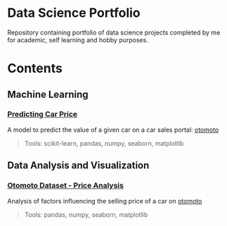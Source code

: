 # Data Science Portfolio

Repository containing portfolio of data science projects completed by me for academic, self learning and hobby purposes. 

# Contents
## Machine Learning
### [Predicting Car Price](../blob/main/otomoto/CarPricePrediction.ipynb)
A model to predict the value of a given car on a car sales portal: [otomoto](otomoto.pl)
> Tools: scikit-learn, pandas, numpy, seaborn, matplotlib 
## Data Analysis and Visualization
### [Otomoto Dataset - Price Analysis](../blob/main/otomoto/OtomotoDatasetAnalysis.ipynb)
Analysis of factors influencing the selling price of a car on [otomoto](otomoto.pl)
> Tools: pandas, numpy, seaborn, matplotlib 
